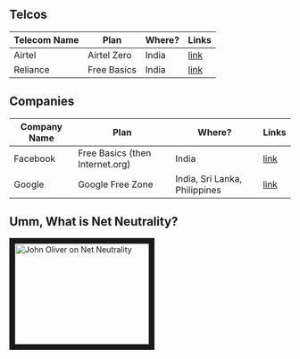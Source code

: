 ## Telcos

| Telecom Name | Plan | Where? |  Links | 
|----------|--------|-----------------|----|
| Airtel | Airtel Zero |  India   | [link](https://en.wikipedia.org/wiki/Airtel_Zero)            |
| Reliance |  Free Basics |   India |  [link](http://www.rcom.co.in/Rcom/personal/internet/internet-org.html) |


## Companies

| Company Name | Plan | Where? | Links   |
|----------|--------|-----------------|---|
|    Facebook      |  Free Basics (then Internet.org)      |    India             | [link](https://en.wikipedia.org/wiki/Internet.org)  |
|  Google        |   Google Free Zone     | India, Sri Lanka, Philippines | [link](https://en.wikipedia.org/wiki/Google_Free_Zone)  |


## Umm, What is Net Neutrality? 

<a href="http://www.youtube.com/watch?feature=player_embedded&v=fpbOEoRrHyU
" target="_blank"><img src="http://img.youtube.com/vi/fpbOEoRrHyU/0.jpg" 
alt="John Oliver on Net Neutrality" width="240" height="180" border="10" /></a>
